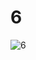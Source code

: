 # 6
![6](https://user-images.githubusercontent.com/88179607/139797537-a5036b8e-c018-4784-a275-3177d2926372.jpg)
